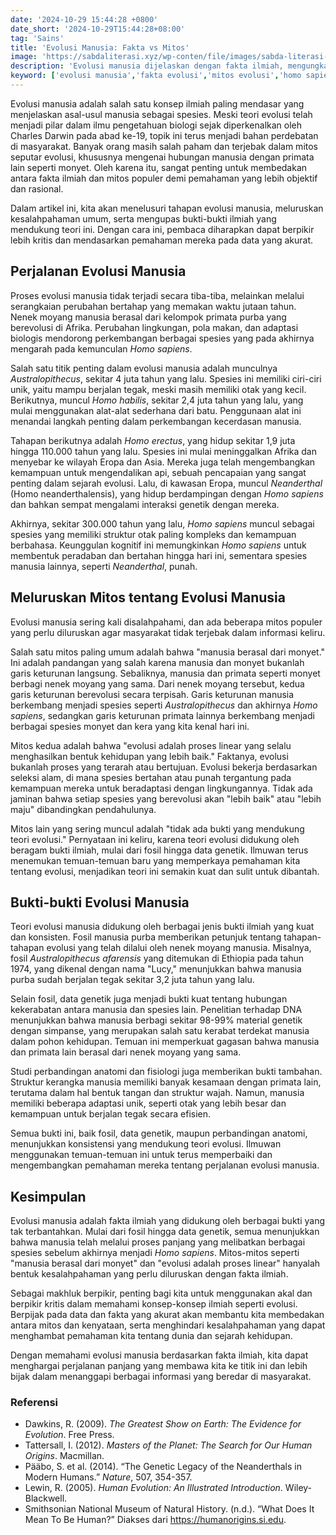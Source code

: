 ```yaml
---
date: '2024-10-29 15:44:28 +0800'
date_short: '2024-10-29T15:44:28+08:00'
tag: 'Sains'
title: 'Evolusi Manusia: Fakta vs Mitos'
image: 'https://sabdaliterasi.xyz/wp-conten/file/images/sabda-literasi-evolusi-manusia-fakta-vs-mitos.jpg'
description: 'Evolusi manusia dijelaskan dengan fakta ilmiah, mengungkap perjalanan evolusi dan meluruskan mitos seperti manusia berasal dari monyet serta bukti-bukti ilmiah.'
keyword: ['evolusi manusia','fakta evolusi','mitos evolusi','homo sapiens','neanderthal','australopithecus','perjalanan evolusi','fosil manusia purba','dna manusia','bukti evolusi','teori darwin','evolusi primata','seleksi alam','kera dan manusia','sejarah manusia','ilmu antropologi']
---
```

<p>Evolusi manusia adalah salah satu konsep ilmiah paling mendasar yang menjelaskan asal-usul manusia sebagai spesies. Meski teori evolusi telah menjadi pilar dalam ilmu pengetahuan biologi sejak diperkenalkan oleh Charles Darwin pada abad ke-19, topik ini terus menjadi bahan perdebatan di masyarakat. Banyak orang masih salah paham dan terjebak dalam mitos seputar evolusi, khususnya mengenai hubungan manusia dengan primata lain seperti monyet. Oleh karena itu, sangat penting untuk membedakan antara fakta ilmiah dan mitos populer demi pemahaman yang lebih objektif dan rasional.</p><p>Dalam artikel ini, kita akan menelusuri tahapan evolusi manusia, meluruskan kesalahpahaman umum, serta mengupas bukti-bukti ilmiah yang mendukung teori ini. Dengan cara ini, pembaca diharapkan dapat berpikir lebih kritis dan mendasarkan pemahaman mereka pada data yang akurat.</p><h2>Perjalanan Evolusi Manusia</h2><p>Proses evolusi manusia tidak terjadi secara tiba-tiba, melainkan melalui serangkaian perubahan bertahap yang memakan waktu jutaan tahun. Nenek moyang manusia berasal dari kelompok primata purba yang berevolusi di Afrika. Perubahan lingkungan, pola makan, dan adaptasi biologis mendorong perkembangan berbagai spesies yang pada akhirnya mengarah pada kemunculan <em>Homo sapiens</em>.</p><p>Salah satu titik penting dalam evolusi manusia adalah munculnya <em>Australopithecus</em>, sekitar 4 juta tahun yang lalu. Spesies ini memiliki ciri-ciri unik, yaitu mampu berjalan tegak, meski masih memiliki otak yang kecil. Berikutnya, muncul <em>Homo habilis</em>, sekitar 2,4 juta tahun yang lalu, yang mulai menggunakan alat-alat sederhana dari batu. Penggunaan alat ini menandai langkah penting dalam perkembangan kecerdasan manusia.</p><p>Tahapan berikutnya adalah <em>Homo erectus</em>, yang hidup sekitar 1,9 juta hingga 110.000 tahun yang lalu. Spesies ini mulai meninggalkan Afrika dan menyebar ke wilayah Eropa dan Asia. Mereka juga telah mengembangkan kemampuan untuk mengendalikan api, sebuah pencapaian yang sangat penting dalam sejarah evolusi. Lalu, di kawasan Eropa, muncul <em>Neanderthal</em> (Homo neanderthalensis), yang hidup berdampingan dengan <em>Homo sapiens</em> dan bahkan sempat mengalami interaksi genetik dengan mereka.</p><p>Akhirnya, sekitar 300.000 tahun yang lalu, <em>Homo sapiens</em> muncul sebagai spesies yang memiliki struktur otak paling kompleks dan kemampuan berbahasa. Keunggulan kognitif ini memungkinkan <em>Homo sapiens</em> untuk membentuk peradaban dan bertahan hingga hari ini, sementara spesies manusia lainnya, seperti <em>Neanderthal</em>, punah.</p><h2>Meluruskan Mitos tentang Evolusi Manusia</h2><p>Evolusi manusia sering kali disalahpahami, dan ada beberapa mitos populer yang perlu diluruskan agar masyarakat tidak terjebak dalam informasi keliru.</p><p>Salah satu mitos paling umum adalah bahwa "manusia berasal dari monyet." Ini adalah pandangan yang salah karena manusia dan monyet bukanlah garis keturunan langsung. Sebaliknya, manusia dan primata seperti monyet berbagi nenek moyang yang sama. Dari nenek moyang tersebut, kedua garis keturunan berevolusi secara terpisah. Garis keturunan manusia berkembang menjadi spesies seperti <em>Australopithecus</em> dan akhirnya <em>Homo sapiens</em>, sedangkan garis keturunan primata lainnya berkembang menjadi berbagai spesies monyet dan kera yang kita kenal hari ini.</p><p>Mitos kedua adalah bahwa "evolusi adalah proses linear yang selalu menghasilkan bentuk kehidupan yang lebih baik." Faktanya, evolusi bukanlah proses yang terarah atau bertujuan. Evolusi bekerja berdasarkan seleksi alam, di mana spesies bertahan atau punah tergantung pada kemampuan mereka untuk beradaptasi dengan lingkungannya. Tidak ada jaminan bahwa setiap spesies yang berevolusi akan "lebih baik" atau "lebih maju" dibandingkan pendahulunya.</p><p>Mitos lain yang sering muncul adalah "tidak ada bukti yang mendukung teori evolusi." Pernyataan ini keliru, karena teori evolusi didukung oleh beragam bukti ilmiah, mulai dari fosil hingga data genetik. Ilmuwan terus menemukan temuan-temuan baru yang memperkaya pemahaman kita tentang evolusi, menjadikan teori ini semakin kuat dan sulit untuk dibantah.</p><h2>Bukti-bukti Evolusi Manusia</h2><p>Teori evolusi manusia didukung oleh berbagai jenis bukti ilmiah yang kuat dan konsisten. Fosil manusia purba memberikan petunjuk tentang tahapan-tahapan evolusi yang telah dilalui oleh nenek moyang manusia. Misalnya, fosil <em>Australopithecus afarensis</em> yang ditemukan di Ethiopia pada tahun 1974, yang dikenal dengan nama "Lucy," menunjukkan bahwa manusia purba sudah berjalan tegak sekitar 3,2 juta tahun yang lalu.</p><p>Selain fosil, data genetik juga menjadi bukti kuat tentang hubungan kekerabatan antara manusia dan spesies lain. Penelitian terhadap DNA menunjukkan bahwa manusia berbagi sekitar 98-99% material genetik dengan simpanse, yang merupakan salah satu kerabat terdekat manusia dalam pohon kehidupan. Temuan ini memperkuat gagasan bahwa manusia dan primata lain berasal dari nenek moyang yang sama.</p><p>Studi perbandingan anatomi dan fisiologi juga memberikan bukti tambahan. Struktur kerangka manusia memiliki banyak kesamaan dengan primata lain, terutama dalam hal bentuk tangan dan struktur wajah. Namun, manusia memiliki beberapa adaptasi unik, seperti otak yang lebih besar dan kemampuan untuk berjalan tegak secara efisien.</p><p>Semua bukti ini, baik fosil, data genetik, maupun perbandingan anatomi, menunjukkan konsistensi yang mendukung teori evolusi. Ilmuwan menggunakan temuan-temuan ini untuk terus memperbaiki dan mengembangkan pemahaman mereka tentang perjalanan evolusi manusia.</p><h2>Kesimpulan</h2><p>Evolusi manusia adalah fakta ilmiah yang didukung oleh berbagai bukti yang tak terbantahkan. Mulai dari fosil hingga data genetik, semua menunjukkan bahwa manusia telah melalui proses panjang yang melibatkan berbagai spesies sebelum akhirnya menjadi <em>Homo sapiens</em>. Mitos-mitos seperti "manusia berasal dari monyet" dan "evolusi adalah proses linear" hanyalah bentuk kesalahpahaman yang perlu diluruskan dengan fakta ilmiah.</p><p>Sebagai makhluk berpikir, penting bagi kita untuk menggunakan akal dan berpikir kritis dalam memahami konsep-konsep ilmiah seperti evolusi. Berpijak pada data dan fakta yang akurat akan membantu kita membedakan antara mitos dan kenyataan, serta menghindari kesalahpahaman yang dapat menghambat pemahaman kita tentang dunia dan sejarah kehidupan.</p><p>Dengan memahami evolusi manusia berdasarkan fakta ilmiah, kita dapat menghargai perjalanan panjang yang membawa kita ke titik ini dan lebih bijak dalam menanggapi berbagai informasi yang beredar di masyarakat.</p><h3>Referensi</h3><ul><li>Dawkins, R. (2009). <em>The Greatest Show on Earth: The Evidence for Evolution</em>. Free Press.</li><li>Tattersall, I. (2012). <em>Masters of the Planet: The Search for Our Human Origins</em>. Macmillan.</li><li>Pääbo, S. et al. (2014). “The Genetic Legacy of the Neanderthals in Modern Humans.” <em>Nature</em>, 507, 354-357.</li><li>Lewin, R. (2005). <em>Human Evolution: An Illustrated Introduction</em>. Wiley-Blackwell.</li><li>Smithsonian National Museum of Natural History. (n.d.). “What Does It Mean To Be Human?” Diakses dari <a href="https://humanorigins.si.edu" target="_blank" rel="nofollow noopener noreferrer">https://humanorigins.si.edu</a>.</li></ul>

